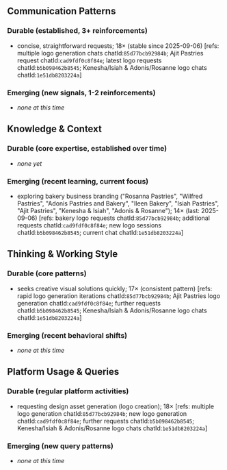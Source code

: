 ## Communication Patterns
### Durable (established, 3+ reinforcements)
- concise, straightforward requests; 18× (stable since 2025-09-06) [refs: multiple logo generation chats chatId:`85d77bcb92984b`; Ajit Pastries request chatId:`cad9fdf0c8f84e`; latest logo requests chatId:`b5b098462b8545`; Kenesha/Isiah & Adonis/Rosanne logo chats chatId:`1e51db8203224a`]

### Emerging (new signals, 1-2 reinforcements)
- _none at this time_

## Knowledge & Context
### Durable (core expertise, established over time)
- _none yet_

### Emerging (recent learning, current focus)
- exploring bakery business branding ("Rosanna Pastries", "Wilfred Pastries", "Adonis Pastries and Bakery", "Ileen Bakery", "Isiah Pastries", "Ajit Pastries", "Kenesha & Isiah", "Adonis & Rosanne"); 14× (last: 2025-09-06) [refs: bakery logo requests chatId:`85d77bcb92984b`; additional requests chatId:`cad9fdf0c8f84e`; new logo sessions chatId:`b5b098462b8545`; current chat chatId:`1e51db8203224a`]

## Thinking & Working Style
### Durable (core patterns)
- seeks creative visual solutions quickly; 17× (consistent pattern) [refs: rapid logo generation iterations chatId:`85d77bcb92984b`; Ajit Pastries logo generation chatId:`cad9fdf0c8f84e`; further requests chatId:`b5b098462b8545`; Kenesha/Isiah & Adonis/Rosanne logo chats chatId:`1e51db8203224a`]

### Emerging (recent behavioral shifts)
- _none at this time_

## Platform Usage & Queries
### Durable (regular platform activities)
- requesting design asset generation (logo creation); 18× [refs: multiple logo generation chatId:`85d77bcb92984b`; new logo generation chatId:`cad9fdf0c8f84e`; further requests chatId:`b5b098462b8545`; Kenesha/Isiah & Adonis/Rosanne logo chats chatId:`1e51db8203224a`]

### Emerging (new query patterns)
- _none at this time_